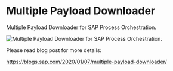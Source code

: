 # Multiple Payload Downloader
Multiple Payload Downloader for SAP Process Orchestration.

![Multiple Payload Downloader for SAP Process Orchestration.](https://blogs.sap.com/wp-content/uploads/2020/01/multiple-payload-downloader_1.png)

Please read blog post for more details:

https://blogs.sap.com/2020/01/07/multiple-payload-downloader/
